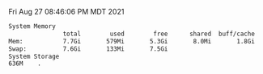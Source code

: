 Fri Aug 27 08:46:06 PM MDT 2021
```bash
System Memory
               total        used        free      shared  buff/cache   available
Mem:           7.7Gi       579Mi       5.3Gi       8.0Mi       1.8Gi       6.8Gi
Swap:          7.6Gi       133Mi       7.5Gi
System Storage
636M	.
```
```bash
